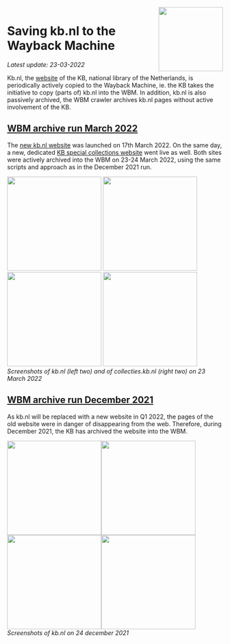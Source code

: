 <image src="https://upload.wikimedia.org/wikipedia/commons/thumb/1/17/Logo_Koninklijke_Bibliotheek_wordmark.svg/150px-Logo_Koninklijke_Bibliotheek_wordmark.svg.png" width="150" align="right"/>

# Saving kb.nl to the Wayback Machine
*Latest update: 23-03-2022*

Kb.nl, the [website](https://www.kb.nl) of the KB, national library of the Netherlands, is periodically actively copied to the Wayback Machine, ie. the KB takes the initiative to copy (parts of) kb.nl into the WBM. In addition, kb.nl is also passively archived, the WBM crawler archives kb.nl pages without active involvement of the KB. 

## [WBM archive run March 2022](23032022/)
The [new kb.nl website](https://www.kb.nl) was launched on 17th March 2022. On the same day, a new, dedicated [KB special collections website](https://collecties.kb.nl) went live as well. Both sites were actively archived into the WBM on 23-24 March 2022, using the same scripts and approach as in the December 2021 run.

<kbd><image src="23032022/images/kbnl_homepage_23032022.png" width="220"/></kbd>
<kbd><image src="23032022/images/kbnl_topstukpage_23032022.png" width="220"/></kbd>
<kbd><image src="23032022/images/collectieskbnl_homepage_23032022.png" width="220"/></kbd>
<kbd><image src="23032022/images/collectieskbnl_dichterpage_23032022.png" width="220"/></kbd>
<br clear="all"/>
*Screenshots of kb.nl (left two) and of collecties.kb.nl (right two) on 23 March 2022*


## [WBM archive run December 2021](24122021/)
As kb.nl will be replaced with a new website in Q1 2022, the pages of the old website were in danger of disappearing from the web. Therefore, during December 2021, the KB has archived the website into the WBM. 

<kbd><image src="24122021/images/kbnl_homepage_28122021.png" width="220"/></kbd><kbd><image src="24122021/images/kbnl_newspage_28122021.png" width="220"/></kbd><kbd><image src="24122021/images/kbnl_themepage_28122021.png" width="220"/></kbd><kbd><image src="24122021/images/kbnl_organisationpage_28122021.png" width="220"/></kbd>
<br clear="all"/>
*Screenshots of kb.nl on 24 december 2021*
